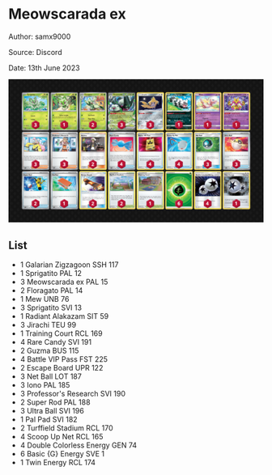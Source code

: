 # Meowscarada ex

Author: samx9000

Source: Discord

Date: 13th June 2023

![decklist](../../images/PAL/Meowscarada%20ex/1-%20Meowscarada%20ex.png)

## List

* 1 Galarian Zigzagoon SSH 117
* 1 Sprigatito PAL 12
* 3 Meowscarada ex PAL 15
* 2 Floragato PAL 14
* 1 Mew UNB 76
* 3 Sprigatito SVI 13
* 1 Radiant Alakazam SIT 59
* 3 Jirachi TEU 99
* 1 Training Court RCL 169
* 4 Rare Candy SVI 191
* 2 Guzma BUS 115
* 4 Battle VIP Pass FST 225
* 2 Escape Board UPR 122
* 3 Net Ball LOT 187
* 3 Iono PAL 185
* 3 Professor's Research SVI 190
* 2 Super Rod PAL 188
* 3 Ultra Ball SVI 196
* 1 Pal Pad SVI 182
* 2 Turffield Stadium RCL 170
* 4 Scoop Up Net RCL 165
* 4 Double Colorless Energy GEN 74
* 6 Basic {G} Energy SVE 1
* 1 Twin Energy RCL 174
